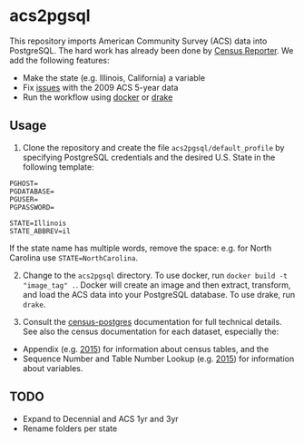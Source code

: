 # acs2pgsql
This repository imports American Community Survey (ACS) data into PostgreSQL. The hard work has already been done by [Census Reporter](https://github.com/censusreporter/census-postgres). We add the following features:

- Make the state (e.g. Illinois, California) a variable
- Fix [issues](https://github.com/censusreporter/census-postgres/issues?q=is%3Aissue%20is%3Aopen%202009) with the 2009 ACS 5-year data
- Run the workflow using [docker](https://docs.docker.com/) or [drake](https://github.com/factual/drake)

## Usage
1. Clone the repository and create the file `acs2pgsql/default_profile` by specifying PostgreSQL credentials and the desired U.S. State in the following template:
 ```
 PGHOST=
 PGDATABASE=
 PGUSER=
 PGPASSWORD=

 STATE=Illinois
 STATE_ABBREV=il
 ```

 If the state name has multiple words, remove the space: e.g. for North Carolina use `STATE=NorthCarolina`.

2. Change to the `acs2pgsql` directory. To use docker, run `docker build -t "image_tag" .`. Docker will create an image and then extract, transform, and load the ACS data into your PostgreSQL database. To use drake, run `drake`.

3. Consult the [census-postgres](https://github.com/censusreporter/census-postgres) documentation for full technical details. See also the census documentation for each dataset, especially the:
 - Appendix (e.g. [2015](http://www2.census.gov/programs-surveys/acs/summary_file/2015/documentation/tech_docs/ACS_2015_SF_5YR_Appendices.xls)) for information about census tables, and the
 - Sequence Number and Table Number Lookup (e.g. [2015](http://www2.census.gov/programs-surveys/acs/summary_file/2015/documentation/user_tools/ACS_5yr_Seq_Table_Number_Lookup.txt)) for information about variables.

## TODO
 - Expand to Decennial and ACS 1yr and 3yr
 - Rename folders per state
